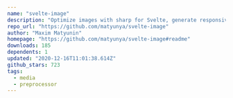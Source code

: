 ```yaml
---
name: "svelte-image"
description: "Optimize images with sharp for Svelte, generate responsive images."
repo_url: "https://github.com/matyunya/svelte-image"
author: "Maxim Matyunin"
homepage: "https://github.com/matyunya/svelte-image#readme"
downloads: 185
dependents: 1
updated: "2020-12-16T11:01:38.614Z"
github_stars: 723
tags: 
  - media
  - preprocessor
---
```


